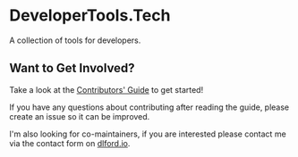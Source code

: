 # DeveloperTools.Tech

A collection of tools for developers.

## Want to Get Involved?

Take a look at the [Contributors' Guide](https://github.com/developertools-tech/developertools.tech/blob/main/CONTRIBUTING.md) to get started!

If you have any questions about contributing after reading the guide, please create an issue so it can be improved.

I'm also looking for co-maintainers, if you are interested please contact me via the contact form on [dlford.io](https://www.dlford.io).